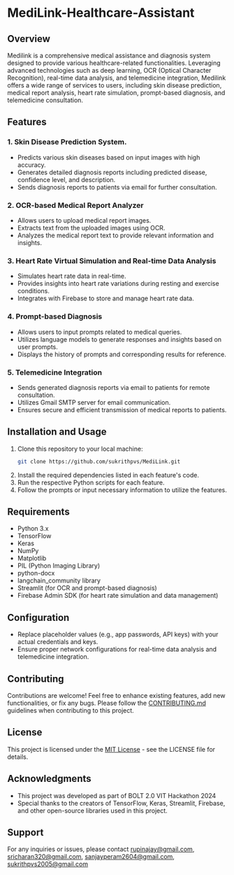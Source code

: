 # MediLink-Healthcare-Assistant

## Overview
Medilink is a comprehensive medical assistance and diagnosis system designed to provide various healthcare-related functionalities. Leveraging advanced technologies such as deep learning, OCR (Optical Character Recognition), real-time data analysis, and telemedicine integration, Medilink offers a wide range of services to users, including skin disease prediction, medical report analysis, heart rate simulation, prompt-based diagnosis, and telemedicine consultation.

## Features
### 1. Skin Disease Prediction System.  
- Predicts various skin diseases based on input images with high accuracy.
- Generates detailed diagnosis reports including predicted disease, confidence level, and description.
- Sends diagnosis reports to patients via email for further consultation.

### 2. OCR-based Medical Report Analyzer
- Allows users to upload medical report images.
- Extracts text from the uploaded images using OCR.
- Analyzes the medical report text to provide relevant information and insights.

### 3. Heart Rate Virtual Simulation and Real-time Data Analysis
- Simulates heart rate data in real-time.
- Provides insights into heart rate variations during resting and exercise conditions.
- Integrates with Firebase to store and manage heart rate data.

### 4. Prompt-based Diagnosis
- Allows users to input prompts related to medical queries.
- Utilizes language models to generate responses and insights based on user prompts.
- Displays the history of prompts and corresponding results for reference.

### 5. Telemedicine Integration
- Sends generated diagnosis reports via email to patients for remote consultation.
- Utilizes Gmail SMTP server for email communication.
- Ensures secure and efficient transmission of medical reports to patients.

## Installation and Usage
1. Clone this repository to your local machine:
    ```bash
    git clone https://github.com/sukrithpvs/MediLink.git
    ```
2. Install the required dependencies listed in each feature's code.
3. Run the respective Python scripts for each feature.
4. Follow the prompts or input necessary information to utilize the features.

## Requirements
- Python 3.x
- TensorFlow
- Keras
- NumPy
- Matplotlib
- PIL (Python Imaging Library)
- python-docx
- langchain_community library
- Streamlit (for OCR and prompt-based diagnosis)
- Firebase Admin SDK (for heart rate simulation and data management)

## Configuration
- Replace placeholder values (e.g., app passwords, API keys) with your actual credentials and keys.
- Ensure proper network configurations for real-time data analysis and telemedicine integration.

## Contributing
Contributions are welcome! Feel free to enhance existing features, add new functionalities, or fix any bugs. Please follow the [CONTRIBUTING.md](CONTRIBUTING.md) guidelines when contributing to this project.

## License
This project is licensed under the [MIT License](LICENSE) - see the LICENSE file for details.

## Acknowledgments
- This project was developed as part of BOLT 2.0 VIT Hackathon 2024
- Special thanks to the creators of TensorFlow, Keras, Streamlit, Firebase, and other open-source libraries used in this project.

## Support
For any inquiries or issues, please contact rupinajay@gmail.com, sricharan320@gmail.com, sanjayperam2604@gmail.com, sukrithpvs2005@gmail.com

